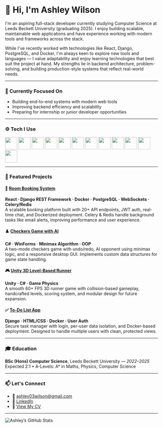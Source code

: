 # 👋 Hi, I'm Ashley Wilson

I'm an aspiring full-stack developer currently studying Computer Science at Leeds Beckett University (graduating 2025). I enjoy building scalable, maintainable web applications and have experience working with modern tools and frameworks across the stack.

While I've recently worked with technologies like React, Django, PostgreSQL, and Docker, I'm always keen to explore new tools and languages — I value adaptability and enjoy learning technologies that best suit the project at hand. My strengths lie in backend architecture, problem-solving, and building production-style systems that reflect real-world needs.

---

### 💼 Currently Focused On
- Building end-to-end systems with modern web tools
- Improving backend efficiency and scalability
- Preparing for internship or junior developer opportunities

---

### ⚙️ Tech I Use

<p align="left">
  <img src="https://cdn.jsdelivr.net/gh/devicons/devicon/icons/python/python-original.svg" height="40"/>
  <img src="https://cdn.jsdelivr.net/gh/devicons/devicon/icons/javascript/javascript-original.svg" height="40"/>
  <img src="https://cdn.jsdelivr.net/gh/devicons/devicon/icons/java/java-original.svg" height="40"/>
  <img src="https://cdn.jsdelivr.net/gh/devicons/devicon/icons/react/react-original.svg" height="40"/>
  <img src="https://cdn.jsdelivr.net/gh/devicons/devicon/icons/django/django-plain.svg" height="40"/>
  <img src="https://cdn.jsdelivr.net/gh/devicons/devicon/icons/html5/html5-original.svg" height="40"/>
  <img src="https://cdn.jsdelivr.net/gh/devicons/devicon/icons/css3/css3-original.svg" height="40"/>
  <img src="https://cdn.jsdelivr.net/gh/devicons/devicon/icons/postgresql/postgresql-original.svg" height="40"/>
  <img src="https://cdn.jsdelivr.net/gh/devicons/devicon/icons/docker/docker-original.svg" height="40"/>
  <img src="https://cdn.jsdelivr.net/gh/devicons/devicon/icons/git/git-original.svg" height="40"/>
  <img src="https://cdn.jsdelivr.net/gh/devicons/devicon/icons/csharp/csharp-original.svg" height="40"/>
  <img src="https://cdn.jsdelivr.net/gh/devicons/devicon/icons/nodejs/nodejs-original.svg" height="40"/>
</p>

---

### 🚀 Featured Projects

#### 🏢 [Room Booking System](https://github.com/Ashley-Wilson1/QuickBook)
**React · Django REST Framework · Docker · PostgreSQL · WebSockets · Celery/Redis**  
A scalable booking platform built with 20+ API endpoints, JWT auth, real-time chat, and Dockerized deployment. Celery & Redis handle background tasks like email alerts, improving performance and user experience.

#### ♟️ [Checkers Game with AI](https://github.com/Ashley-Wilson1/checkers)
**C# · WinForms · Minimax Algorithm · OOP**  
A two-mode checkers game with undo/redo, AI opponent using minimax logic, and a responsive desktop GUI. Implements custom data structures for game state handling.

#### 🎮 [Unity 3D Level-Based Runner](https://github.com/Ashley-Wilson1/MoveyGame)
**Unity · C# · Game Physics**  
A smooth 60+ FPS 3D runner game with collision-based gameplay, handcrafted levels, scoring system, and modular design for future expansion.

#### ✅ [To-Do List App](https://github.com/Ashley-Wilson1/todo-project)
**Django · HTML/CSS · Docker · User Auth**  
Secure task manager with login, per-user data isolation, and Docker-based deployment. Designed to handle multiple users with clean, protected views.

---

### 🎓 Education

**BSc (Hons) Computer Science**, Leeds Beckett University — *2022–2025*  
Expected 2:1 • A-Levels: A* in Maths, Physics, Computer Science

---

### 📫 Let's Connect

- 📧 [ashley03wilson@gmail.com](mailto:ashley03wilson@gmail.com)  
- 💼 [LinkedIn](https://www.linkedin.com/in/ashley-wilson-80253b330)  
- 📄 [View My CV](https://drive.google.com/file/d/1NXJLhSk4MlyUpR0f5K4mR0xk3ITuGETb/view?usp=sharing)



---

<!-- Optional GitHub stats card -->
![Ashley’s GitHub Stats](https://github-readme-stats.vercel.app/api?username=Ashley-Wilson1&show_icons=true&theme=default&hide=stars&count_private=true)
